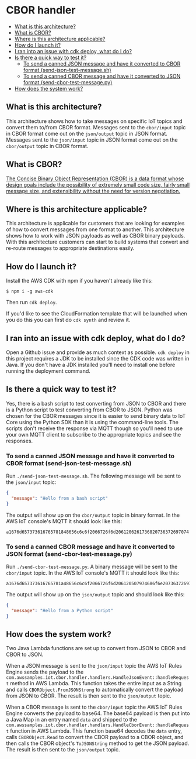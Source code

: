 # CBOR handler

<!-- toc -->

- [What is this architecture?](#what-is-this-architecture)
- [What is CBOR?](#what-is-cbor)
- [Where is this architecture applicable?](#where-is-this-architecture-applicable)
- [How do I launch it?](#how-do-i-launch-it)
- [I ran into an issue with cdk deploy, what do I do?](#i-ran-into-an-issue-with-cdk-deploy-what-do-i-do)
- [Is there a quick way to test it?](#is-there-a-quick-way-to-test-it)
  * [To send a canned JSON message and have it converted to CBOR format (send-json-test-message.sh)](#to-send-a-canned-json-message-and-have-it-converted-to-cbor-format-send-json-test-messagesh)
  * [To send a canned CBOR message and have it converted to JSON format (send-cbor-test-message.py)](#to-send-a-canned-cbor-message-and-have-it-converted-to-json-format-send-cbor-test-messagepy)
- [How does the system work?](#how-does-the-system-work)

<!-- tocstop -->

## What is this architecture?

This architecture shows how to take messages on specific IoT topics and convert them to/from CBOR format. Messages sent to the `cbor/input` topic in CBOR format come out on the `json/output` topic in JSON format. Messages sent to the `json/input` topic in JSON format come out on the `cbor/output` topic in CBOR format.

## What is CBOR?

[The Concise Binary Object Representation (CBOR) is a data format whose design goals include the possibility of extremely small code size, fairly small message size, and extensibility without the need for version negotiation.](https://cbor.io/)

## Where is this architecture applicable?

This architecture is applicable for customers that are looking for examples of how to convert messages from one format to another. This architecture shows how to work with JSON payloads as well as CBOR binary payloads. With this architecture customers can start to build systems that convert and re-route messages to appropriate destinations easily.

## How do I launch it?

Install the AWS CDK with npm if you haven't already like this:

```
$ npm i -g aws-cdk
```

Then run `cdk deploy`.

If you'd like to see the CloudFormation template that will be launched when you do this you can first do `cdk synth` and review it.

## I ran into an issue with cdk deploy, what do I do?

Open a Github issue and provide as much context as possible. `cdk deploy` in this project requires a JDK to be installed since the CDK code was written in Java. If you don't have a JDK installed you'll need to install one before running the deployment command.

## Is there a quick way to test it?

Yes, there is a bash script to test converting from JSON to CBOR and there is a Python script to test converting from CBOR to JSON. Python was chosen for the CBOR messages since it is easier to send binary data to IoT Core using the Python SDK than it is using the command-line tools. The scripts don't receive the response via MQTT though so you'll need to use your own MQTT client to subscribe to the appropriate topics and see the responses.

### To send a canned JSON message and have it converted to CBOR format (send-json-test-message.sh)

Run `./send-json-test-message.sh`. The following message will be sent to the `json/input` topic:

```json
{
  "message": "Hello from a bash script"
}
```

The output will show up on the `cbor/output` topic in binary format. In the AWS IoT console's MQTT it should look like this:

```
a1676d657373616765781848656c6c6f2066726f6d2061206261736820736372697074
```

### To send a canned CBOR message and have it converted to JSON format (send-cbor-test-message.py)

Run `./send-cbor-test-message.py`. A binary message will be sent to the `cbor/input` topic. In the AWS IoT console's MQTT it should look like this:

```
a1676d657373616765781a48656c6c6f2066726f6d206120507974686f6e20736372697074
```

The output will show up on the `json/output` topic and should look like this:

```json
{
  "message": "Hello from a Python script"
}
```

## How does the system work?

Two Java Lambda functions are set up to convert from JSON to CBOR and CBOR to JSON.

When a JSON message is sent to the `json/input` topic the AWS IoT Rules Engine sends the payload to the `com.awssamples.iot.cbor.handler.handlers.HandleJsonEvent::handleRequest` method in AWS Lambda. This function takes the entire input as a String and calls `CBORObject.FromJSONStrong` to automatically convert the payload from JSON to CBOR. The result is then sent to the `json/output` topic.

When a CBOR message is sent to the `cbor/input` topic the AWS IoT Rules Engine converts the payload to base64. The base64 payload is then put into a Java Map in an entry named `data` and shipped to the `com.awssamples.iot.cbor.handler.handlers.HandleCborEvent::handleRequest` function in AWS Lambda. This function base64 decodes the `data` entry, calls `CBORObject.Read` to convert the CBOR payload to a CBOR object, and then calls the CBOR object's `ToJSONString` method to get the JSON payload. The result is then sent to the `json/output` topic.
